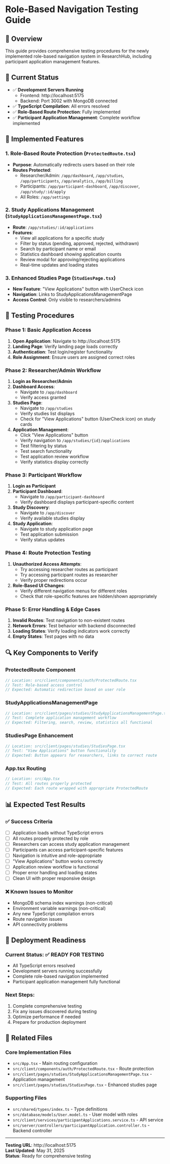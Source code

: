 # Role-Based Navigation Testing Guide

## 🎯 Overview
This guide provides comprehensive testing procedures for the newly implemented role-based navigation system in ResearchHub, including participant application management features.

## 🚀 Current Status
- ✅ **Development Servers Running**
  - Frontend: http://localhost:5175
  - Backend: Port 3002 with MongoDB connected
- ✅ **TypeScript Compilation**: All errors resolved
- ✅ **Role-Based Route Protection**: Fully implemented
- ✅ **Participant Application Management**: Complete workflow implemented

## 🔧 Implemented Features

### 1. Role-Based Route Protection (`ProtectedRoute.tsx`)
- **Purpose**: Automatically redirects users based on their role
- **Routes Protected**:
  - Researcher/Admin: `/app/dashboard`, `/app/studies`, `/app/participants`, `/app/analytics`, `/app/billing`
  - Participants: `/app/participant-dashboard`, `/app/discover`, `/app/study/:id/apply`
  - All Roles: `/app/settings`

### 2. Study Applications Management (`StudyApplicationsManagementPage.tsx`)
- **Route**: `/app/studies/:id/applications`
- **Features**:
  - View all applications for a specific study
  - Filter by status (pending, approved, rejected, withdrawn)
  - Search by participant name or email
  - Statistics dashboard showing application counts
  - Review modal for approving/rejecting applications
  - Real-time updates and loading states

### 3. Enhanced Studies Page (`StudiesPage.tsx`)
- **New Feature**: "View Applications" button with UserCheck icon
- **Navigation**: Links to StudyApplicationsManagementPage
- **Access Control**: Only visible to researchers/admins

## 🧪 Testing Procedures

### Phase 1: Basic Application Access
1. **Open Application**: Navigate to http://localhost:5175
2. **Landing Page**: Verify landing page loads correctly
3. **Authentication**: Test login/register functionality
4. **Role Assignment**: Ensure users are assigned correct roles

### Phase 2: Researcher/Admin Workflow
1. **Login as Researcher/Admin**
2. **Dashboard Access**: 
   - Navigate to `/app/dashboard`
   - Verify access granted
3. **Studies Page**:
   - Navigate to `/app/studies`
   - Verify studies list displays
   - Check for "View Applications" button (UserCheck icon) on study cards
4. **Application Management**:
   - Click "View Applications" button
   - Verify navigation to `/app/studies/{id}/applications`
   - Test filtering by status
   - Test search functionality
   - Test application review workflow
   - Verify statistics display correctly

### Phase 3: Participant Workflow
1. **Login as Participant**
2. **Participant Dashboard**:
   - Navigate to `/app/participant-dashboard`
   - Verify dashboard displays participant-specific content
3. **Study Discovery**:
   - Navigate to `/app/discover`
   - Verify available studies display
4. **Study Application**:
   - Navigate to study application page
   - Test application submission
   - Verify status updates

### Phase 4: Route Protection Testing
1. **Unauthorized Access Attempts**:
   - Try accessing researcher routes as participant
   - Try accessing participant routes as researcher
   - Verify proper redirections occur
2. **Role-Based UI Changes**:
   - Verify different navigation menus for different roles
   - Check that role-specific features are hidden/shown appropriately

### Phase 5: Error Handling & Edge Cases
1. **Invalid Routes**: Test navigation to non-existent routes
2. **Network Errors**: Test behavior with backend disconnected
3. **Loading States**: Verify loading indicators work correctly
4. **Empty States**: Test pages with no data

## 🔍 Key Components to Verify

### ProtectedRoute Component
```typescript
// Location: src/client/components/auth/ProtectedRoute.tsx
// Test: Role-based access control
// Expected: Automatic redirection based on user role
```

### StudyApplicationsManagementPage
```typescript
// Location: src/client/pages/studies/StudyApplicationsManagementPage.tsx
// Test: Complete application management workflow
// Expected: Filtering, search, review, statistics all functional
```

### StudiesPage Enhancement
```typescript
// Location: src/client/pages/studies/StudiesPage.tsx
// Test: "View Applications" button functionality
// Expected: Button appears for researchers, links to correct route
```

### App.tsx Routing
```typescript
// Location: src/App.tsx
// Test: All routes properly protected
// Expected: Each route wrapped with appropriate ProtectedRoute
```

## 📊 Expected Test Results

### ✅ Success Criteria
- [ ] Application loads without TypeScript errors
- [ ] All routes properly protected by role
- [ ] Researchers can access study application management
- [ ] Participants can access participant-specific features
- [ ] Navigation is intuitive and role-appropriate
- [ ] "View Applications" button works correctly
- [ ] Application review workflow is functional
- [ ] Proper error handling and loading states
- [ ] Clean UI with proper responsive design

### ❌ Known Issues to Monitor
- MongoDB schema index warnings (non-critical)
- Environment variable warnings (non-critical)
- Any new TypeScript compilation errors
- Route navigation issues
- API connectivity problems

## 🚀 Deployment Readiness

### Current Status: ✅ READY FOR TESTING
- All TypeScript errors resolved
- Development servers running successfully
- Complete role-based navigation implemented
- Participant application management fully functional

### Next Steps:
1. Complete comprehensive testing
2. Fix any issues discovered during testing
3. Optimize performance if needed
4. Prepare for production deployment

## 🔗 Related Files

### Core Implementation Files
- `src/App.tsx` - Main routing configuration
- `src/client/components/auth/ProtectedRoute.tsx` - Route protection
- `src/client/pages/studies/StudyApplicationsManagementPage.tsx` - Application management
- `src/client/pages/studies/StudiesPage.tsx` - Enhanced studies page

### Supporting Files
- `src/shared/types/index.ts` - Type definitions
- `src/database/models/User.model.ts` - User model with roles
- `src/client/services/participantApplications.service.ts` - API service
- `src/server/controllers/participantApplication.controller.ts` - Backend controller

---

**Testing URL**: http://localhost:5175  
**Last Updated**: May 31, 2025  
**Status**: Ready for comprehensive testing
